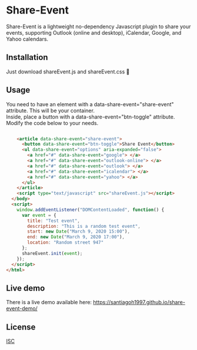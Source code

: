 # Share-Event

Share-Event is a lightweight no-dependency Javascript plugin to share your events, supporting Outlook (online and desktop), iCalendar, Google, and Yahoo calendars.

## Installation

Just download shareEvent.js and shareEvent.css 🐣

## Usage

You need to have an element with a data-share-event="share-event" attribute. This will be your container.  
Inside, place a button with a data-share-event="btn-toggle" attribute. Modify the code below to your needs.

```html

    <article data-share-event="share-event">
      <button data-share-event="btn-toggle">Share Event</button>
      <ul data-share-event="options" aria-expanded="false">
        <a href="#" data-share-event="google"> </a>
        <a href="#" data-share-event="outlook-online"> </a>
        <a href="#" data-share-event="outlook"> </a>
        <a href="#" data-share-event="icalendar"> </a>
        <a href="#" data-share-event="yahoo"> </a>
      </ul>
    </article>
    <script type="text/javascript" src="shareEvent.js"></script>
  </body>
  <script>
    window.addEventListener("DOMContentLoaded", function() {
      var event = {
        title: "Test event",
        description: "This is a random test event",
        start: new Date("March 9, 2020 15:00"),
        end: new Date("March 9, 2020 17:00"),
        location: "Random street 947"
      };
      shareEvent.init(event);
    });
  </script>
</html>
```

## Live demo

There is a live demo available here: https://santiagoh1997.github.io/share-event-demo/

## License

[ISC](https://choosealicense.com/licenses/isc/)
